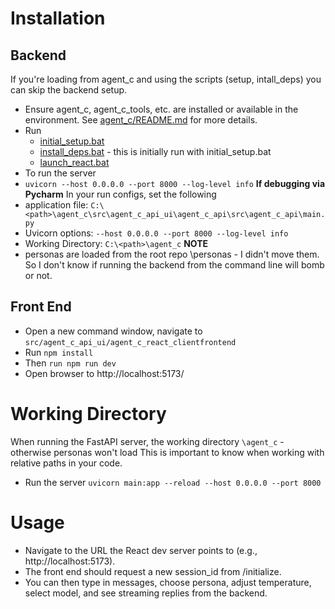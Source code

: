 # Installation
## Backend
If you're loading from agent_c and using the scripts (setup, intall_deps) you can skip the backend setup.  
- Ensure agent_c, agent_c_tools, etc. are installed or available in the environment. See [agent_c/README.md](README.md) for more details.
- Run  
  - [initial_setup.bat](..%2F..%2Fscripts%2Finitial_setup.bat)
  - [install_deps.bat](..%2F..%2Fscripts%2Finstall_deps.bat) - this is initially run with initial_setup.bat
  - [launch_react.bat](..%2F..%2Fscripts%2Flaunch_react.bat)
- To run the server
- `uvicorn --host 0.0.0.0 --port 8000 --log-level info`
**If debugging via Pycharm**
In your run configs, set the following
- application file: `C:\<path>\agent_c\src\agent_c_api_ui\agent_c_api\src\agent_c_api\main.py`
- Uvicorn options: `--host 0.0.0.0 --port 8000 --log-level info`
- Working Directory: `C:\<path>\agent_c`
****NOTE**** 
- personas are loaded from the root repo \personas - I didn't move them.  So I don't know if running the backend from the command line will bomb or not.

## Front End
- Open a new command window, navigate to `src/agent_c_api_ui/agent_c_react_clientfrontend`
- Run `npm install`
- Then `run npm run dev`
- Open browser to http://localhost:5173/

# Working Directory
When running the FastAPI server, the working directory `\agent_c` - otherwise personas won't load
This is important to know when working with relative paths in your code.


- Run the server `uvicorn main:app --reload --host 0.0.0.0 --port 8000`

# Usage
- Navigate to the URL the React dev server points to (e.g., http://localhost:5173).
- The front end should request a new session_id from /initialize.
- You can then type in messages, choose persona, adjust temperature, select model, and see streaming replies from the backend.